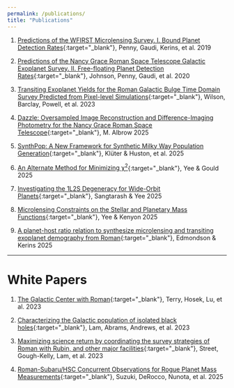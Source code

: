 ```yaml
---
permalink: /publications/
title: "Publications"
---
```


1. [Predictions of the WFIRST Microlensing Survey. I. Bound Planet Detection Rates](https://iopscience.iop.org/article/10.3847/1538-4365/aafb69/meta){:target="_blank"},
Penny, Gaudi, Kerins, et al. 2019

2. [Predictions of the Nancy Grace Roman Space Telescope Galactic Exoplanet Survey. II. Free-floating Planet Detection Rates](https://iopscience.iop.org/article/10.3847/1538-3881/aba75b/meta){:target="_blank"},
Johnson, Penny, Gaudi, et al. 2020

3. [Transiting Exoplanet Yields for the Roman Galactic Bulge Time Domain Survey Predicted from Pixel-level Simulations](https://iopscience.iop.org/article/10.3847/1538-4365/acf3df/meta){:target="_blank"},
Wilson, Barclay, Powell, et al. 2023

4. [Dazzle: Oversampled Image Reconstruction and Difference-Imaging Photometry for the Nancy Grace Roman Space Telescope](https://iopscience.iop.org/article/10.3847/1538-3881/adc9a1/meta){:target="_blank"},
M. Albrow 2025

5. [SynthPop: A New Framework for Synthetic Milky Way Population Generation](https://iopscience.iop.org/article/10.3847/1538-3881/adcd7a){:target="_blank"},
Klüter & Huston, et al. 2025

6. [An Alternate Method for Minimizing χ<sup>2</sup>](https://iopscience.iop.org/article/10.1088/1538-3873/adcb6c/meta){:target="_blank"},
Yee & Gould 2025

7. [Investigating the 1L2S Degeneracy for Wide-Orbit Planets](https://arxiv.org/abs/2503.11768){:target="_blank"},
Sangtarash & Yee 2025

8. [Microlensing Constraints on the Stellar and Planetary Mass Functions](https://arxiv.org/abs/2503.11597){:target="_blank"},
Yee & Kenyon 2025

9. [A planet-host ratio relation to synthesize microlensing and transiting exoplanet demography from Roman](https://arxiv.org/abs/2506.24004v1){:target="_blank"},
Edmondson & Kerins 2025

--------------------------

# White Papers

1. [The Galactic Center with Roman](https://arxiv.org/abs/2306.12485){:target="_blank"},
Terry, Hosek, Lu, et al. 2023

2. [Characterizing the Galactic population of isolated black holes](https://arxiv.org/abs/2306.12514){:target="_blank"},
Lam, Abrams, Andrews, et al. 2023

3. [Maximizing science return by coordinating the survey strategies of Roman with Rubin, and other major facilities](https://arxiv.org/abs/2306.13792){:target="_blank"},
Street, Gough-Kelly, Lam, et al. 2023

4. [Roman-Subaru/HSC Concurrent Observations for Rogue Planet Mass Measurements](/assets/docs/Roman_HSC_concurrent.pdf){:target="_blank"},
Suzuki, DeRocco, Nunota, et al. 2025